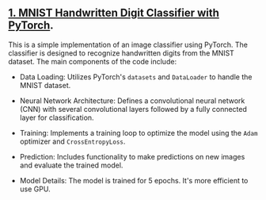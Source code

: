 
## [1. MNIST Handwritten Digit Classifier with PyTorch](./1.MNIST_Handwritten_Digit_Classifier_with_PyTorch.ipynb).

This is a simple implementation of an image classifier using PyTorch. The classifier is designed to recognize handwritten digits from the MNIST dataset. The main components of the code include:
- Data Loading:
  Utilizes PyTorch's `datasets` and `DataLoader` to handle the MNIST dataset.
- Neural Network Architecture:
  Defines a convolutional neural network (CNN) with several convolutional layers followed by a fully connected layer for classification.
- Training: Implements a training loop to optimize the model using the `Adam` optimizer and `CrossEntropyLoss`.

- Prediction: Includes functionality to make predictions on new images and evaluate the trained model.
-  Model Details: The model is trained for 5 epochs. It's more efficient to use GPU.
